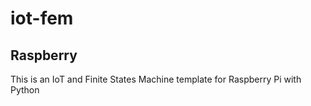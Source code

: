 # iot-fem
## Raspberry
This is an IoT and Finite States Machine template for Raspberry Pi with Python

